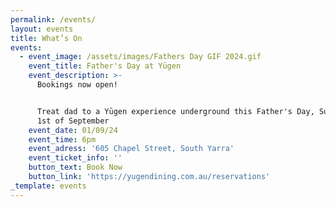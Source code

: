 ```yaml
---
permalink: /events/
layout: events
title: What’s On
events:
  - event_image: /assets/images/Fathers Day GIF 2024.gif
    event_title: Father's Day at Yūgen
    event_description: >-
      Bookings now open!


      Treat dad to a Yūgen experience underground this Father's Day, Sunday the
      1st of September
    event_date: 01/09/24
    event_time: 6pm
    event_adress: '605 Chapel Street, South Yarra'
    event_ticket_info: ''
    button_text: Book Now
    button_link: 'https://yugendining.com.au/reservations'
_template: events
---
```


